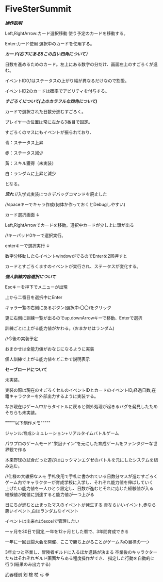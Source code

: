 # FiveSterSummit
***操作説明***

Left,RightArrow:カード選択移動 使う予定のカードを移動する。

Enter:カード使用    選択中のカードを使用する。

***カード(右下にある5この白い四角について）***

日数を進めるためのカード。左上にある数字の分だけ、画面左上のすごろくが進む。

イベントID0,1はステータスの上がり幅が異なるだけなので割愛。

イベントID2のカードは確率でアビリティを付与する。

***すごろくについて(上のカラフルな四角について)***

カードで選択された日数分進むすごろく。

プレイヤーの位置は常に左から3番目で固定。

すごろくのマスにもイベントが振られており、

青：ステータス上昇

赤：ステータス減少

黃：スキル獲得（未実装）

白：ランダムに上昇と減少


となる。


***流れ***
//入学式実装につきデバッグコマンドを廃止した

//spaceキーでキャラ作成(何体か作っておくとDebugしやすい)

カード選択画面
↓

Left,RightArrowでカードを移動。選択中カードが少し上に頭が出る

//キーパッド0キーで選択実行。

enterキーで選択実行
↓

数字分移動したらイベントwindowがでるのでEnterを2回押すと

カードとすごろくますのイベントが実行され、ステータスが変化する。

***個人訓練内容選択について***

Escキーを押下でメニューが出現

上から二番目を選択中にEnter

キャラ一覧の右側にあるボタン(選択中:〇〇)をクリック

更に右側に訓練一覧が出るのでup,downArrowキーで移動、Enterで選択

訓練ごとに上がる能力値がかわる。(おまかせはランダム)

//今後の実装予定

おまかせは全能力値がおなじになるように実装

個人訓練で上がる能力値をどこかで説明表示

**セーブロードについて**

未実装。

実装の際は現在のすごろくセルのイベントIDとカードのイベントID,経過日数,在籍キャラクターを外部出力するように実装する。

なお現在はゲーム中からタイトルに戻ると例外処理が起きるバグを発見したためそちらも未実装。


"""""以下制作メモ"""""

ジャンル:育成シミュレーション+リアルタイムバトルゲーム

パワプロのゲームモード"栄冠ナイン"を元にした育成ゲームをファンタジーな世界観で作る

本来野球の試合だった遊びはロックマンエグゼのバトルを元にしたシステムを組み込む。

//仕様の大雑把なメモ
手札使用で手札に書かれている日数分マスが進むすごろく
ゲーム内でキャラクターが育成学校に入学し、それぞれ能力値を伸ばしていく
上げたい能力値を一人ひとり設定し、日数が進むとそれに応じた経験値が入る
経験値が閾値に到達すると能力値が一つ上がる

日にちが進むと止まったマスのイベントが発生する
青ならいいイベント,赤なら悪いイベント,白はランダムなイベント

イベントは出来ればexcelで管理したい

一ヶ月を30日で固定,一年を12ヶ月とした暦で、3年間育成できる

一年に一回武闘大会を開催、ここで勝ち上がることがゲーム内の目標の一つ

3年立つと卒業し、冒険者ギルドに入るほか進路が決まる
卒業後のキャラクターたちはそれぞれギルド画面からある程度操作ができ、
指定した行動を自動的に行う(結果のみ出力する)

武器種別
剣
槍
杖
弓
拳

